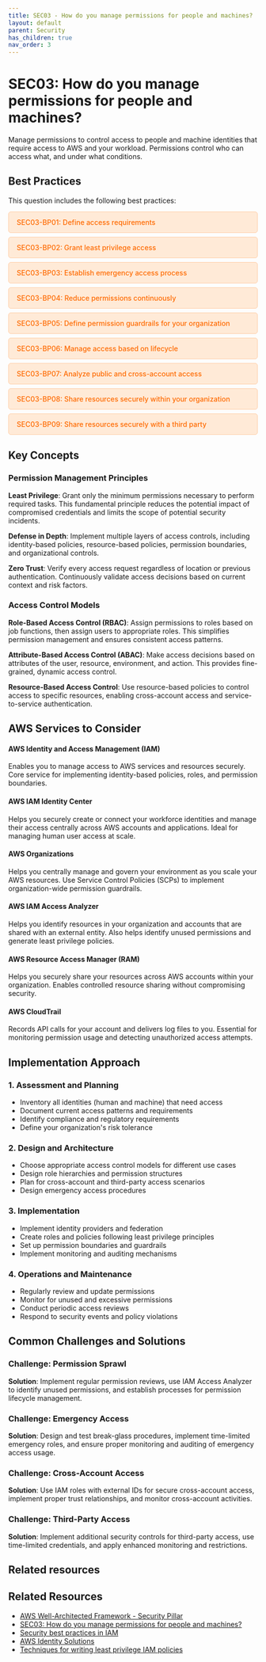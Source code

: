 ```yaml
---
title: SEC03 - How do you manage permissions for people and machines?
layout: default
parent: Security
has_children: true
nav_order: 3
---
```


<div class="pillar-header">
  <h1>SEC03: How do you manage permissions for people and machines?</h1>
  <p>Manage permissions to control access to people and machine identities that require access to AWS and your workload. Permissions control who can access what, and under what conditions.</p>
</div>

## Best Practices

This question includes the following best practices:

<div class="best-practices-list">
  <ul>
    <li><a href="./SEC03-BP01.html">SEC03-BP01: Define access requirements</a></li>
    <li><a href="./SEC03-BP02.html">SEC03-BP02: Grant least privilege access</a></li>
    <li><a href="./SEC03-BP03.html">SEC03-BP03: Establish emergency access process</a></li>
    <li><a href="./SEC03-BP04.html">SEC03-BP04: Reduce permissions continuously</a></li>
    <li><a href="./SEC03-BP05.html">SEC03-BP05: Define permission guardrails for your organization</a></li>
    <li><a href="./SEC03-BP06.html">SEC03-BP06: Manage access based on lifecycle</a></li>
    <li><a href="./SEC03-BP07.html">SEC03-BP07: Analyze public and cross-account access</a></li>
    <li><a href="./SEC03-BP08.html">SEC03-BP08: Share resources securely within your organization</a></li>
    <li><a href="./SEC03-BP09.html">SEC03-BP09: Share resources securely with a third party</a></li>
  </ul>
</div>

## Key Concepts

### Permission Management Principles

**Least Privilege**: Grant only the minimum permissions necessary to perform required tasks. This fundamental principle reduces the potential impact of compromised credentials and limits the scope of potential security incidents.

**Defense in Depth**: Implement multiple layers of access controls, including identity-based policies, resource-based policies, permission boundaries, and organizational controls.

**Zero Trust**: Verify every access request regardless of location or previous authentication. Continuously validate access decisions based on current context and risk factors.

### Access Control Models

**Role-Based Access Control (RBAC)**: Assign permissions to roles based on job functions, then assign users to appropriate roles. This simplifies permission management and ensures consistent access patterns.

**Attribute-Based Access Control (ABAC)**: Make access decisions based on attributes of the user, resource, environment, and action. This provides fine-grained, dynamic access control.

**Resource-Based Access Control**: Use resource-based policies to control access to specific resources, enabling cross-account access and service-to-service authentication.

## AWS Services to Consider

<div class="aws-service">
  <div class="aws-service-content">
    <h4>AWS Identity and Access Management (IAM)</h4>
    <p>Enables you to manage access to AWS services and resources securely. Core service for implementing identity-based policies, roles, and permission boundaries.</p>
  </div>
</div>

<div class="aws-service">
  <div class="aws-service-content">
    <h4>AWS IAM Identity Center</h4>
    <p>Helps you securely create or connect your workforce identities and manage their access centrally across AWS accounts and applications. Ideal for managing human user access at scale.</p>
  </div>
</div>

<div class="aws-service">
  <div class="aws-service-content">
    <h4>AWS Organizations</h4>
    <p>Helps you centrally manage and govern your environment as you scale your AWS resources. Use Service Control Policies (SCPs) to implement organization-wide permission guardrails.</p>
  </div>
</div>

<div class="aws-service">
  <div class="aws-service-content">
    <h4>AWS IAM Access Analyzer</h4>
    <p>Helps you identify resources in your organization and accounts that are shared with an external entity. Also helps identify unused permissions and generate least privilege policies.</p>
  </div>
</div>

<div class="aws-service">
  <div class="aws-service-content">
    <h4>AWS Resource Access Manager (RAM)</h4>
    <p>Helps you securely share your resources across AWS accounts within your organization. Enables controlled resource sharing without compromising security.</p>
  </div>
</div>

<div class="aws-service">
  <div class="aws-service-content">
    <h4>AWS CloudTrail</h4>
    <p>Records API calls for your account and delivers log files to you. Essential for monitoring permission usage and detecting unauthorized access attempts.</p>
  </div>
</div>

## Implementation Approach

### 1. Assessment and Planning
- Inventory all identities (human and machine) that need access
- Document current access patterns and requirements
- Identify compliance and regulatory requirements
- Define your organization's risk tolerance

### 2. Design and Architecture
- Choose appropriate access control models for different use cases
- Design role hierarchies and permission structures
- Plan for cross-account and third-party access scenarios
- Design emergency access procedures

### 3. Implementation
- Implement identity providers and federation
- Create roles and policies following least privilege principles
- Set up permission boundaries and guardrails
- Implement monitoring and auditing mechanisms

### 4. Operations and Maintenance
- Regularly review and update permissions
- Monitor for unused and excessive permissions
- Conduct periodic access reviews
- Respond to security events and policy violations

## Common Challenges and Solutions

### Challenge: Permission Sprawl
**Solution**: Implement regular permission reviews, use IAM Access Analyzer to identify unused permissions, and establish processes for permission lifecycle management.

### Challenge: Emergency Access
**Solution**: Design and test break-glass procedures, implement time-limited emergency roles, and ensure proper monitoring and auditing of emergency access usage.

### Challenge: Cross-Account Access
**Solution**: Use IAM roles with external IDs for secure cross-account access, implement proper trust relationships, and monitor cross-account activities.

### Challenge: Third-Party Access
**Solution**: Implement additional security controls for third-party access, use time-limited credentials, and apply enhanced monitoring and restrictions.

## Related resources

<div class="related-resources">
  <h2>Related Resources</h2>
  <ul>
    <li><a href="https://docs.aws.amazon.com/wellarchitected/latest/security-pillar/welcome.html">AWS Well-Architected Framework - Security Pillar</a></li>
    <li><a href="https://docs.aws.amazon.com/wellarchitected/latest/framework/sec-03.html">SEC03: How do you manage permissions for people and machines?</a></li>
    <li><a href="https://docs.aws.amazon.com/IAM/latest/UserGuide/best-practices.html">Security best practices in IAM</a></li>
    <li><a href="https://aws.amazon.com/identity/">AWS Identity Solutions</a></li>
    <li><a href="https://aws.amazon.com/blogs/security/techniques-for-writing-least-privilege-iam-policies/">Techniques for writing least privilege IAM policies</a></li>
  </ul>
</div>

<style>
.best-practices-list ul {
  list-style-type: none;
  padding-left: 0;
}

.best-practices-list li {
  background-color: #ffead7;
  margin-bottom: 0.5rem;
  border-radius: 5px;
  border: 1px solid #ffcca5;
}

.best-practices-list li a {
  display: block;
  padding: 0.75rem 1rem;
  color: #ff6a00;
  text-decoration: none;
  font-weight: 500;
}

.best-practices-list li a:hover {
  background-color: #ffcca5;
  border-radius: 4px;
}
</style>
